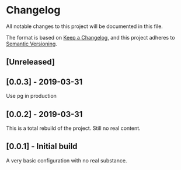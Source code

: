 # Changelog

All notable changes to this project will be documented in this file.

The format is based on [Keep a Changelog](https://keepachangelog.com/en/1.0.0/),
and this project adheres to [Semantic Versioning](https://semver.org/spec/v2.0.0.html).

## [Unreleased]

## [0.0.3] - 2019-03-31

Use pg in production

## [0.0.2] - 2019-03-31

This is a total rebuild of the project. Still no real content.

## [0.0.1] - Initial build

A very basic configuration with no real substance.